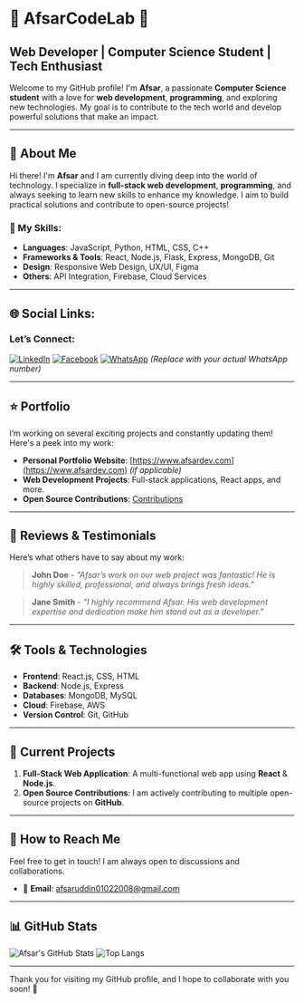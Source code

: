 # 🌟 AfsarCodeLab 🌟
## Web Developer | Computer Science Student | Tech Enthusiast

Welcome to my GitHub profile! I'm **Afsar**, a passionate **Computer Science student** with a love for **web development**, **programming**, and exploring new technologies. My goal is to contribute to the tech world and develop powerful solutions that make an impact. 

---

## 📌 About Me

Hi there! I'm **Afsar** and I am currently diving deep into the world of technology. I specialize in **full-stack web development**, **programming**, and always seeking to learn new skills to enhance my knowledge. I aim to build practical solutions and contribute to open-source projects!

### 🔧 My Skills:
- **Languages**: JavaScript, Python, HTML, CSS, C++
- **Frameworks & Tools**: React, Node.js, Flask, Express, MongoDB, Git
- **Design**: Responsive Web Design, UX/UI, Figma
- **Others**: API Integration, Firebase, Cloud Services

---

## 🌐 Social Links:

### Let’s Connect:

[![LinkedIn](https://img.shields.io/badge/LinkedIn-0077B5?style=for-the-badge&logo=linkedin&logoColor=white)](https://www.linkedin.com/in/chowdhuryafsaruddin2006)
[![Facebook](https://img.shields.io/badge/Facebook-1877F2?style=for-the-badge&logo=facebook&logoColor=white)](https://www.facebook.com/chowdhuryafsaruddin2006)
[![WhatsApp](https://img.shields.io/badge/WhatsApp-25D366?style=for-the-badge&logo=whatsapp&logoColor=white)](https://wa.me/1234567890)  *(Replace with your actual WhatsApp number)*

---

## ⭐ Portfolio

I’m working on several exciting projects and constantly updating them! Here's a peek into my work:

- **Personal Portfolio Website**: [https://www.afsardev.com](https://www.afsardev.com) *(if applicable)*
- **Web Development Projects**: Full-stack applications, React apps, and more.
- **Open Source Contributions**: [Contributions](https://github.com/AfsarCodeLab?tab=repositories)

---

## 💬 Reviews & Testimonials

Here’s what others have to say about my work:

> **John Doe** - *"Afsar’s work on our web project was fantastic! He is highly skilled, professional, and always brings fresh ideas."*

> **Jane Smith** - *"I highly recommend Afsar. His web development expertise and dedication make him stand out as a developer."*

---

## 🛠️ Tools & Technologies

- **Frontend**: React.js, CSS, HTML
- **Backend**: Node.js, Express
- **Databases**: MongoDB, MySQL
- **Cloud**: Firebase, AWS
- **Version Control**: Git, GitHub

---

## 🚀 Current Projects

1. **Full-Stack Web Application**: A multi-functional web app using **React** & **Node.js**.
2. **Open Source Contributions**: I am actively contributing to multiple open-source projects on **GitHub**.

---

## 📧 How to Reach Me

Feel free to get in touch! I am always open to discussions and collaborations.

- 📧 **Email**: afsaruddin01022008@gmail.com

---

## 📊 GitHub Stats

![Afsar's GitHub Stats](https://github-readme-stats.vercel.app/api?username=AfsarCodeLab&show_icons=true&hide_title=true&count_private=true&hide=prs)
![Top Langs](https://github-readme-stats.vercel.app/api/top-langs/?username=AfsarCodeLab&layout=compact&langs_count=10&hide=html)

---

Thank you for visiting my GitHub profile, and I hope to collaborate with you soon! 🚀
